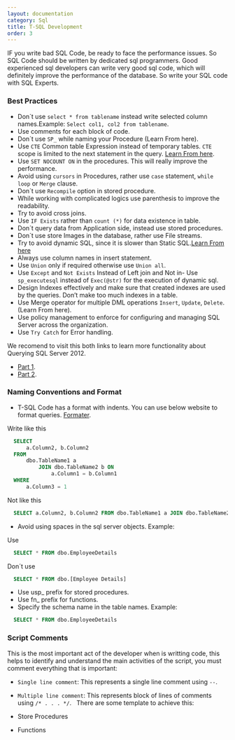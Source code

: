 ```yaml
---
layout: documentation
category: Sql
title: T-SQL Development
order: 3
---
```


IF you write bad SQL Code, be ready to face the performance issues. So SQL Code should be written by dedicated sql programmers. Good experienced sql developers can write very good sql code, which will definitely improve the performance of the database. So write your SQL code with SQL Experts.

### Best Practices
  
  - Don´t use `select * from tablename` instead write selected column names.Example: `Select col1, col2 from tablename`.
  - Use comments for each block of code.
  - Don´t use `SP_` while naming your Procedure (Learn From here).
  - Use `CTE` Common table Expression instead of temporary tables. `CTE` scope is limited to the next statement in the query. [Learn From here](https://www.codeproject.com/articles/265371/common-table-expressions-cte-in-sql-server).
  - Use `SET NOCOUNT ON` in the procedures. This will really improve the performance.
  - Avoid using `cursors` in Procedures, rather use `case` statement, `while loop` or `Merge` clause.
  - Don´t use `Recompile` option in stored procedure.
  - While working with complicated logics use parenthesis to improve the readability.
  - Try to avoid cross joins.
  - Use `IF Exists` rather than `count (*)` for data existence in table.
  - Don´t query data from Application side, instead use stored procedures.
  - Don´t use store Images in the database, rather use File streams.
  - Try to avoid dynamic SQL, since it is slower than Static SQL.[Learn From here](http://www.sqlservercentral.com/articles/Security/dynamicsqlversusstaticsqlp1/617/)
  - Always use column names in insert statement.
  - Use `Union` only if required otherwise use `Union all`.
  - Use `Except` and `Not Exists` Instead of Left join and Not in- Use `sp_executesql` instead of `Exec(@str)` for the execution of dynamic sql.
  - Design Indexes effectively and make sure that created indexes are used by the queries. Don’t make too much indexes in a table.
  - Use Merge operator for multiple DML operations `Insert`, `Update`, `Delete`. (Learn From here).
  - Use policy management to enforce for configuring and managing SQL Server across the organization.
  - Use `Try Catch` for Error handling.

We recomend to visit this both links to learn more functionality about Querying SQL Server 2012.

  - [Part 1](https://www.codeproject.com/articles/690340/querying-sql-server-part-i).
  - [Part 2](https://www.codeproject.com/articles/692269/querying-sql-server-part-ii).

### Naming Conventions and Format

  - T-SQL Code has a format with indents. You can use below website to format queries. [Formater](http://www.dpriver.com/pp/sqlformat.htm).

Write like this

```sql
  SELECT 
      a.Column2, b.Column2 
  FROM 
      dbo.TableName1 a
          JOIN dbo.TableName2 b ON
              a.Column1 = b.Column1
  WHERE
      a.Column3 = 1
```

Not like this

```sql  
  SELECT a.Column2, b.Column2 FROM dbo.TableName1 a JOIN dbo.TableName2 b ON a.Column1 = b.Column1 WHERE a.Column3 = 1
```

  - Avoid using spaces in the sql server objects. Example:

Use

```sql
  SELECT * FROM dbo.EmployeeDetails
```

Don´t use

```sql
  SELECT * FROM dbo.[Employee Details]
```

  - Use usp_ prefix for stored procedures.
  - Use fn_ prefix for functions.
  - Specify the schema name in the table names. Example: 
  
```sql
  SELECT * FROM dbo.EmployeeDetails
```

### Script Comments

This is the most important act of the developer when is writting code, this helps to identify and understand the main activities of the script, you must comment everything that is important:
  
  - `Single line comment`: This represents a single line comment using `--`.
  - `Multiple line comment`: This represents block of lines of comments using `/* . . . */`.
  
There are some template to achieve this:

  - Store Procedures
  - Functions
